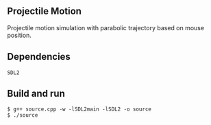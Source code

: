 ## Projectile Motion
Projectile motion simulation with parabolic trajectory based on mouse position.

## Dependencies
```
SDL2
```

## Build and run
```
$ g++ source.cpp -w -lSDL2main -lSDL2 -o source
$ ./source
```